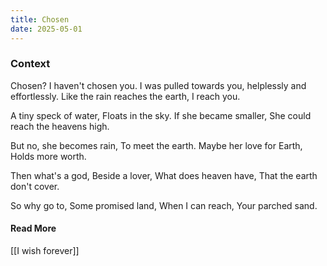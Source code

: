 ```yaml
---
title: Chosen
date: 2025-05-01
---
```


### Context

Chosen? I haven't chosen you. I was pulled towards you, helplessly and effortlessly. Like the rain reaches the earth, I reach you.

<div class="poetry">

A tiny speck of water,
Floats in the sky.
If she became smaller,
She could reach the heavens high.

But no, she becomes rain,
To meet the earth.
Maybe her love for Earth,
Holds more worth.

Then what's a god, 
Beside a lover,
What does heaven have,
That the earth don't cover.

So why go to,
Some promised land,
When I can reach,
Your parched sand.

</div>

#### Read More

[[I wish forever]]
